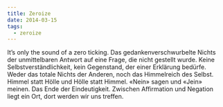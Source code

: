 ```yaml
---
title: Zeroize
date: 2014-03-15
tags:
  - zeroize
---
```


It’s only the sound of a zero ticking. Das gedankenverschwurbelte Nichts der unmittelbaren Antwort auf eine Frage, die nicht gestellt wurde. Keine Selbstverständlichkeit, kein Gegenstand, der einer Erklärung bedürfe. Weder das totale Nichts der Anderen, noch das Himmelreich des Selbst. Himmel statt Hölle und Hölle statt Himmel. «Nein» sagen und «Jein» meinen. Das Ende der Eindeutigkeit. Zwischen Affirmation und Negation liegt ein Ort, dort werden wir uns treffen.
